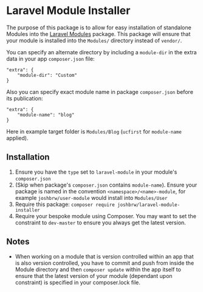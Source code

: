 # Laravel Module Installer

The purpose of this package is to allow for easy installation of standalone Modules into the [Laravel Modules](https://github.com/nWidart/laravel-modules) package. This package will ensure that your module is installed into the `Modules/` directory instead of `vendor/`.

You can specify an alternate directory by including a `module-dir` in the extra data in your app `composer.json` file:

    "extra": {
        "module-dir": "Custom"
    }

Also you can specify exact module name in package `composer.json` before its publication:

    "extra": {
        "module-name": "blog"
    }

Here in example target folder is `Modules/Blog` (`ucfirst` for `module-name` applied).  

## Installation

1. Ensure you have the `type` set to `laravel-module` in your module's `composer.json`
2. (Skip when package's `composer.json` contains `module-name`). Ensure your package is named in the convention `<namespace>/<name>-module`, for example `joshbrw/user-module` would install into `Modules/User`
3. Require this package: `composer require joshbrw/laravel-module-installer`
4. Require your bespoke module using Composer. You may want to set the constraint to `dev-master` to ensure you always get the latest version.

## Notes
* When working on a module that is version controlled within an app that is also version controlled, you have to commit and push from inside the Module directory and then `composer update` within the app itself to ensure that the latest version of your module (dependant upon constraint) is specified in your composer.lock file.
